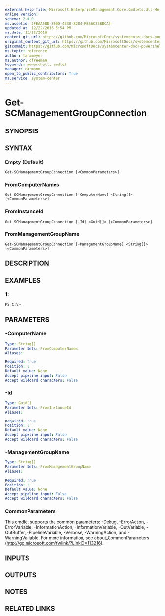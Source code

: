 ```yaml
---
external help file: Microsoft.EnterpriseManagement.Core.Cmdlets.dll-Help.xml
online version: 
schema: 2.0.0
ms.assetid: 2FEAA58D-E60D-4338-8284-FB66C35BDCA9
updated_at: 12/22/2016 5:54 PM
ms.date: 12/22/2016
content_git_url: https://github.com/MicrosoftDocs/systemcenter-docs-powershell/blob/live/systemcenter-cmdlets/SystemCenter2016/OperationsManager/vlatest/Get-SCManagementGroupConnection.md
original_content_git_url: https://github.com/MicrosoftDocs/systemcenter-docs-powershell/blob/live/systemcenter-cmdlets/SystemCenter2016/OperationsManager/vlatest/Get-SCManagementGroupConnection.md
gitcommit: https://github.com/MicrosoftDocs/systemcenter-docs-powershell/blob/17c3a51bd892aad46c731d9f381f0704b4815004/systemcenter-cmdlets/SystemCenter2016/OperationsManager/vlatest/Get-SCManagementGroupConnection.md
ms.topic: reference
author: tarameyer
ms.author: cfreeman
keywords: powershell, cmdlet
manager: carmonm
open_to_public_contributors: True
ms.service: system-center
---
```


# Get-SCManagementGroupConnection

## SYNOPSIS

## SYNTAX

### Empty (Default)
```
Get-SCManagementGroupConnection [<CommonParameters>]
```

### FromComputerNames
```
Get-SCManagementGroupConnection [-ComputerName] <String[]> [<CommonParameters>]
```

### FromInstanceId
```
Get-SCManagementGroupConnection [-Id] <Guid[]> [<CommonParameters>]
```

### FromManagementGroupName
```
Get-SCManagementGroupConnection [-ManagementGroupName] <String[]> [<CommonParameters>]
```

## DESCRIPTION

## EXAMPLES

### 1:
```
PS C:\>
```

## PARAMETERS

### -ComputerName
```yaml
Type: String[]
Parameter Sets: FromComputerNames
Aliases: 

Required: True
Position: 1
Default value: None
Accept pipeline input: False
Accept wildcard characters: False
```

### -Id
```yaml
Type: Guid[]
Parameter Sets: FromInstanceId
Aliases: 

Required: True
Position: 1
Default value: None
Accept pipeline input: False
Accept wildcard characters: False
```

### -ManagementGroupName
```yaml
Type: String[]
Parameter Sets: FromManagementGroupName
Aliases: 

Required: True
Position: 1
Default value: None
Accept pipeline input: False
Accept wildcard characters: False
```

### CommonParameters
This cmdlet supports the common parameters: -Debug, -ErrorAction, -ErrorVariable, -InformationAction, -InformationVariable, -OutVariable, -OutBuffer, -PipelineVariable, -Verbose, -WarningAction, and -WarningVariable. For more information, see about_CommonParameters (http://go.microsoft.com/fwlink/?LinkID=113216).

## INPUTS

## OUTPUTS

## NOTES

## RELATED LINKS

